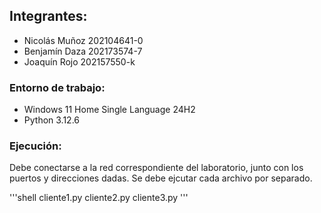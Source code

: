 ## Integrantes:

* Nicolás Muñoz 202104641-0  
* Benjamín Daza 202173574-7  
* Joaquín Rojo 202157550-k 

### Entorno de trabajo: 
* Windows 11 Home Single Language 24H2
* Python 3.12.6

### Ejecución:
Debe conectarse a la red correspondiente del laboratorio, junto con los puertos y direcciones dadas. Se debe ejcutar cada archivo por separado.

'''shell
cliente1.py
cliente2.py
cliente3.py
'''
